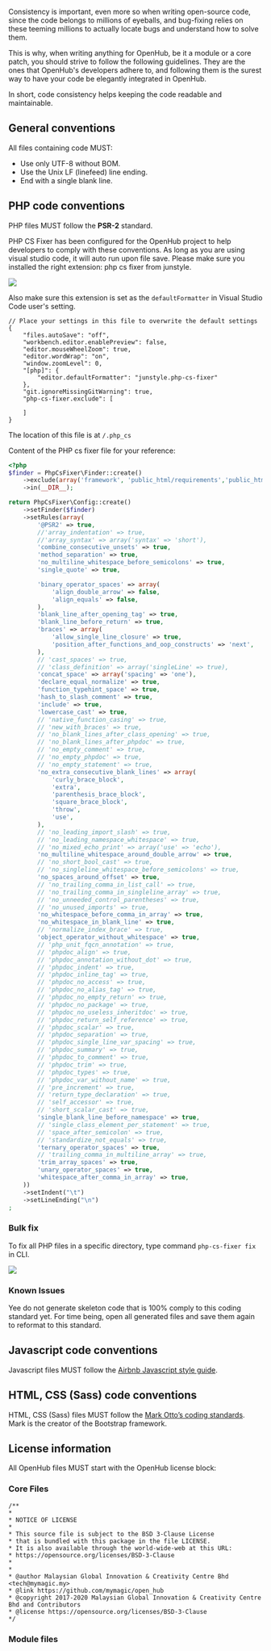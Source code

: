 Consistency is important, even more so when writing open-source code, since the code belongs to millions of eyeballs, and bug-fixing relies on these teeming millions to actually locate bugs and understand how to solve them.

This is why, when writing anything for OpenHub, be it a module or a core patch, you should strive to follow the following guidelines. They are the ones that OpenHub's developers adhere to, and following them is the surest way to have your code be elegantly integrated in OpenHub.

In short, code consistency helps keeping the code readable and maintainable.

## General conventions
All files containing code MUST:
  * Use only UTF-8 without BOM.
  * Use the Unix LF (linefeed) line ending.
  * End with a single blank line.

## PHP code conventions
PHP files MUST follow the **PSR-2** standard. 

PHP CS Fixer has been configured for the OpenHub project to help developers to comply with these conventions. As long as you are using visual studio code, it will auto run upon file save. Please make sure you installed the right extension: php cs fixer from junstyle.

![](https://user-images.githubusercontent.com/5336690/81776895-49ee4480-9522-11ea-8e54-2dad561ded4f.png)

Also make sure this extension is set as the `defaultFormatter` in Visual Studio Code user's setting.

```
// Place your settings in this file to overwrite the default settings
{
    "files.autoSave": "off",
    "workbench.editor.enablePreview": false,
    "editor.mouseWheelZoom": true,
    "editor.wordWrap": "on",
    "window.zoomLevel": 0,
    "[php]": {
        "editor.defaultFormatter": "junstyle.php-cs-fixer"
    },
    "git.ignoreMissingGitWarning": true,
    "php-cs-fixer.exclude": [
    
    ]
}
```

The location of this file is at `/.php_cs`

Content of the PHP cs fixer file for your reference:
``` php
<?php
$finder = PhpCsFixer\Finder::create()
	->exclude(array('framework', 'public_html/requirements','public_html/themes','protected/messages'))
	->in(__DIR__);

return PhpCsFixer\Config::create()
    ->setFinder($finder)
    ->setRules(array(
        '@PSR2' => true,
        //'array_indentation' => true,
        //'array_syntax' => array('syntax' => 'short'),
        'combine_consecutive_unsets' => true,
        'method_separation' => true,
        'no_multiline_whitespace_before_semicolons' => true,
        'single_quote' => true,

        'binary_operator_spaces' => array(
            'align_double_arrow' => false,
            'align_equals' => false,
        ),
        'blank_line_after_opening_tag' => true,
        'blank_line_before_return' => true,
        'braces' => array(
            'allow_single_line_closure' => true,
            'position_after_functions_and_oop_constructs' => 'next',
        ),
        // 'cast_spaces' => true,
        // 'class_definition' => array('singleLine' => true),
        'concat_space' => array('spacing' => 'one'),
        'declare_equal_normalize' => true,
        'function_typehint_space' => true,
        'hash_to_slash_comment' => true,
        'include' => true,
        'lowercase_cast' => true,
        // 'native_function_casing' => true,
        // 'new_with_braces' => true,
        // 'no_blank_lines_after_class_opening' => true,
        // 'no_blank_lines_after_phpdoc' => true,
        // 'no_empty_comment' => true,
        // 'no_empty_phpdoc' => true,
        // 'no_empty_statement' => true,
        'no_extra_consecutive_blank_lines' => array(
            'curly_brace_block',
            'extra',
            'parenthesis_brace_block',
            'square_brace_block',
            'throw',
            'use',
        ),
        // 'no_leading_import_slash' => true,
        // 'no_leading_namespace_whitespace' => true,
        // 'no_mixed_echo_print' => array('use' => 'echo'),
        'no_multiline_whitespace_around_double_arrow' => true,
        // 'no_short_bool_cast' => true,
        // 'no_singleline_whitespace_before_semicolons' => true,
        'no_spaces_around_offset' => true,
        // 'no_trailing_comma_in_list_call' => true,
        // 'no_trailing_comma_in_singleline_array' => true,
        // 'no_unneeded_control_parentheses' => true,
        // 'no_unused_imports' => true,
        'no_whitespace_before_comma_in_array' => true,
        'no_whitespace_in_blank_line' => true,
        // 'normalize_index_brace' => true,
        'object_operator_without_whitespace' => true,
        // 'php_unit_fqcn_annotation' => true,
        // 'phpdoc_align' => true,
        // 'phpdoc_annotation_without_dot' => true,
        // 'phpdoc_indent' => true,
        // 'phpdoc_inline_tag' => true,
        // 'phpdoc_no_access' => true,
        // 'phpdoc_no_alias_tag' => true,
        // 'phpdoc_no_empty_return' => true,
        // 'phpdoc_no_package' => true,
        // 'phpdoc_no_useless_inheritdoc' => true,
        // 'phpdoc_return_self_reference' => true,
        // 'phpdoc_scalar' => true,
        // 'phpdoc_separation' => true,
        // 'phpdoc_single_line_var_spacing' => true,
        // 'phpdoc_summary' => true,
        // 'phpdoc_to_comment' => true,
        // 'phpdoc_trim' => true,
        // 'phpdoc_types' => true,
        // 'phpdoc_var_without_name' => true,
        // 'pre_increment' => true,
        // 'return_type_declaration' => true,
        // 'self_accessor' => true,
        // 'short_scalar_cast' => true,
        'single_blank_line_before_namespace' => true,
        // 'single_class_element_per_statement' => true,
        // 'space_after_semicolon' => true,
        // 'standardize_not_equals' => true,
        'ternary_operator_spaces' => true,
        // 'trailing_comma_in_multiline_array' => true,
        'trim_array_spaces' => true,
        'unary_operator_spaces' => true,
        'whitespace_after_comma_in_array' => true,
    ))
    ->setIndent("\t")
    ->setLineEnding("\n")
;
```
### Bulk fix
To fix all PHP files in a specific directory, type command `php-cs-fixer fix` in CLI.

![](https://user-images.githubusercontent.com/5336690/81777341-3394b880-9523-11ea-90af-4130cd36726d.png)

### Known Issues
Yee do not generate skeleton code that is 100% comply to this coding standard yet. For time being, open all generated files and save them again to reformat to this standard.

## Javascript code conventions
Javascript files MUST follow the [Airbnb Javascript style guide](https://github.com/airbnb/javascript).

## HTML, CSS (Sass) code conventions
HTML, CSS (Sass) files MUST follow the [Mark Otto’s coding standards](http://codeguide.co/). Mark is the creator of the Bootstrap framework.

## License information
All OpenHub files MUST start with the OpenHub license block:

### Core Files
```
/**
*
* NOTICE OF LICENSE
*
* This source file is subject to the BSD 3-Clause License
* that is bundled with this package in the file LICENSE.
* It is also available through the world-wide-web at this URL:
* https://opensource.org/licenses/BSD-3-Clause
*
*
* @author Malaysian Global Innovation & Creativity Centre Bhd <tech@mymagic.my>
* @link https://github.com/mymagic/open_hub
* @copyright 2017-2020 Malaysian Global Innovation & Creativity Centre Bhd and Contributors
* @license https://opensource.org/licenses/BSD-3-Clause
*/
```
### Module files